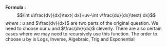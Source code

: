 **Formula :**
$$\int u\frac{dv}{dx}\text{ dx}=uv-\int v\frac{du}{dx}\text{ dx}$$
*where :*
$u$ and $\frac{dv}{dx}$ are two parts of the original question. We need to choose our $u$ and $\frac{dv}{dx}$ cleverly. There are also certain cases where we may need to recursively use this function. The order to choose u by is Logs, Inverse, Algebraic, Trig and Exponential